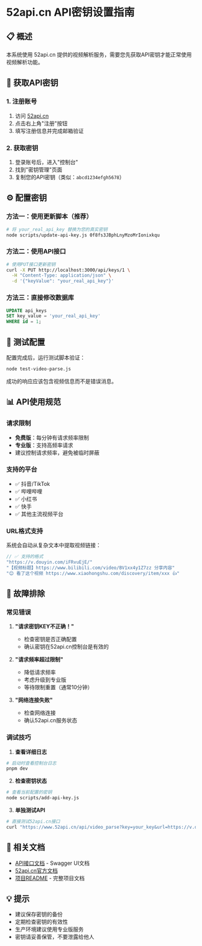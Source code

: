 # 52api.cn API密钥设置指南

## 📋 概述

本系统使用 52api.cn 提供的视频解析服务，需要您先获取API密钥才能正常使用视频解析功能。

## 🔗 获取API密钥

### 1. 注册账号
1. 访问 [52api.cn](https://www.52api.cn)
2. 点击右上角"注册"按钮
3. 填写注册信息并完成邮箱验证

### 2. 获取密钥
1. 登录账号后，进入"控制台"
2. 找到"密钥管理"页面
3. 复制您的API密钥（类似：`abcd1234efgh5678`）

## ⚙️ 配置密钥

### 方法一：使用更新脚本（推荐）
```bash
# 将 your_real_api_key 替换为您的真实密钥
node scripts/update-api-key.js 0f8fs3JBphLnyMzoMrIonixkqu
```

### 方法二：使用API接口
```bash
# 使用PUT接口更新密钥
curl -X PUT http://localhost:3000/api/keys/1 \
  -H "Content-Type: application/json" \
  -d '{"keyValue": "your_real_api_key"}'
```

### 方法三：直接修改数据库
```sql
UPDATE api_keys 
SET key_value = 'your_real_api_key' 
WHERE id = 1;
```

## 🧪 测试配置

配置完成后，运行测试脚本验证：
```bash
node test-video-parse.js
```

成功的响应应该包含视频信息而不是错误消息。

## 📊 API使用规范

### 请求限制
- **免费版**：每分钟有请求频率限制
- **专业版**：支持高频率请求
- 建议控制请求频率，避免被临时屏蔽

### 支持的平台
- ✅ 抖音/TikTok
- ✅ 哔哩哔哩
- ✅ 小红书
- ✅ 快手
- ✅ 其他主流视频平台

### URL格式支持
系统会自动从复杂文本中提取视频链接：
```javascript
// ✅ 支持的格式
"https://v.douyin.com/iFRvuEjE/"
"【视频标题】https://www.bilibili.com/video/BV1xx4y1Z7zz 分享内容"
"😊 看了这个视频 https://www.xiaohongshu.com/discovery/item/xxx 👍"
```

## 🔧 故障排除

### 常见错误

1. **"请求密钥KEY不正确！"**
   - 检查密钥是否正确配置
   - 确认密钥在52api.cn控制台是有效的

2. **"请求频率超过限制"**
   - 降低请求频率
   - 考虑升级到专业版
   - 等待限制重置（通常10分钟）

3. **"网络连接失败"**
   - 检查网络连接
   - 确认52api.cn服务状态

### 调试技巧

1. **查看详细日志**
```bash
# 启动时查看控制台日志
pnpm dev
```

2. **检查密钥状态**
```bash
# 查看当前配置的密钥
node scripts/add-api-key.js
```

3. **单独测试API**
```bash
# 直接测试52api.cn接口
curl "https://www.52api.cn/api/video_parse?key=your_key&url=https://v.douyin.com/test"
```

## 📝 相关文档

- [API接口文档](http://localhost:3000/api/docs) - Swagger UI文档
- [52api.cn官方文档](https://www.52api.cn/docs)
- [项目README](./README.md) - 完整项目文档

## 💡 提示

- 建议保存密钥的备份
- 定期检查密钥的有效性
- 生产环境建议使用专业版服务
- 密钥请妥善保管，不要泄露给他人 
